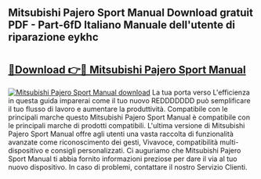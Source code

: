 ## Mitsubishi Pajero Sport Manual Download gratuit PDF - Part-6fD Italiano Manuale dell'utente di riparazione eykhc

# <h2><a href="http://dfcjb2c.blite.top/?on=Mitsubishi+Pajero+Sport+Manual">🔗Download 👉🔴 Mitsubishi Pajero Sport Manual</a></h2>

[![Mitsubishi Pajero Sport Manual download](https://i.imgur.com/lujVjoI.png)](http://dfcjb2c.blite.top/?on=Mitsubishi+Pajero+Sport+Manual)
La tua porta verso L'efficienza in questa guida imparerai come il tuo nuovo REDDDDDDD può semplificare il tuo flusso di lavoro e aumentare la produttività. Compatibile con le principali marche questo Mitsubishi Pajero Sport Manual è compatibile con le principali marche di prodotti compatibili. L'ultima versione di Mitsubishi Pajero Sport Manual offre agli utenti una vasta raccolta di funzionalità avanzate come riconoscimento dei gesti, Vivavoce, compatibilità multi-dispositivo e consigli personalizzati. Ci auguriamo che Mitsubishi Pajero Sport Manual ti abbia fornito informazioni preziose per dare il via al tuo nuovo dispositivo. In caso di problemi, contattare il nostro Servizio Clienti.
